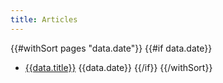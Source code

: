 ```yaml
---
title: Articles
---
```


{{#withSort pages "data.date"}}
    {{#if data.date}}
* [{{data.title}}]({{pagename}}) {{data.date}}
    {{/if}}
{{/withSort}}
